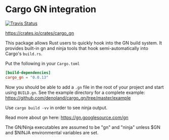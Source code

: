 # Cargo GN integration

[![Travis Status](https://travis-ci.com/denoland/cargo_gn.svg?branch=master)](https://travis-ci.com/denoland/cargo_gn)

https://crates.io/crates/cargo_gn

This package allows Rust users to quickly hook into the GN build system.
It provides built-in gn and ninja tools that hook semi-automatically into
Cargo's `build.rs`.

Put the following in your `Cargo.toml`

```toml
[build-dependencies]
cargo_gn = "0.0.13"
```

Now you should be able to add a `.gn` file in the root of your project and
start using `BUILD.gn`. See the example directory for a complete example:
https://github.com/denoland/cargo_gn/tree/master/example

Use `cargo build -vv` in order to see ninja output.

Read more about gn here: https://gn.googlesource.com/gn

The GN/Ninja executables are assumed to be "gn" and "ninja" unless $GN and
$NINJA environmental variables are set.
